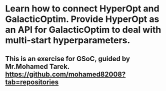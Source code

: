 # Learn how to connect HyperOpt and GalacticOptim. Provide HyperOpt as an API for GalacticOptim to deal with multi-start hyperparameters.

## This is an exercise for GSoC, guided by Mr.Mohamed Tarek. https://github.com/mohamed82008?tab=repositories

